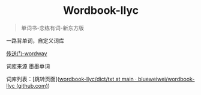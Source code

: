 <h1 align="center">
Wordbook-llyc
</h1>

> 单词书-恋练有词-新东方版

一路背单词，自定义词库

[传送门-wordway](https://github.com/wordway/wordway)

词库来源 墨墨单词 

词库列表：[跳转页面]([wordbook-llyc/dict/txt at main · blueweiwei/wordbook-llyc (github.com)](https://github.com/blueweiwei/wordbook-llyc/tree/main/dict/txt))

